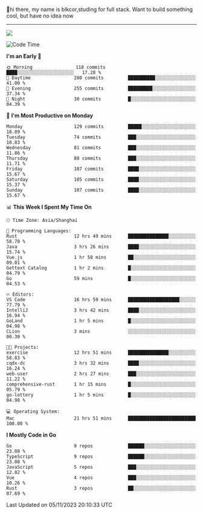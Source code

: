 👋hi there, my name is blkcor,studing for full stack.
Want to build something cool, but have no idea now

<hr/>

![](https://github-readme-stats.vercel.app/api?username=blkcor)

<!--START_SECTION:waka-->
![Code Time](http://img.shields.io/badge/Code%20Time-736%20hrs%2014%20mins-blue)

**I'm an Early 🐤** 

```text
🌞 Morning                118 commits         ████░░░░░░░░░░░░░░░░░░░░░   17.28 % 
🌆 Daytime                280 commits         ██████████░░░░░░░░░░░░░░░   41.00 % 
🌃 Evening                255 commits         █████████░░░░░░░░░░░░░░░░   37.34 % 
🌙 Night                  30 commits          █░░░░░░░░░░░░░░░░░░░░░░░░   04.39 % 
```
📅 **I'm Most Productive on Monday** 

```text
Monday                   129 commits         █████░░░░░░░░░░░░░░░░░░░░   18.89 % 
Tuesday                  74 commits          ███░░░░░░░░░░░░░░░░░░░░░░   10.83 % 
Wednesday                81 commits          ███░░░░░░░░░░░░░░░░░░░░░░   11.86 % 
Thursday                 80 commits          ███░░░░░░░░░░░░░░░░░░░░░░   11.71 % 
Friday                   107 commits         ████░░░░░░░░░░░░░░░░░░░░░   15.67 % 
Saturday                 105 commits         ████░░░░░░░░░░░░░░░░░░░░░   15.37 % 
Sunday                   107 commits         ████░░░░░░░░░░░░░░░░░░░░░   15.67 % 
```


📊 **This Week I Spent My Time On** 

```text
🕑︎ Time Zone: Asia/Shanghai

💬 Programming Languages: 
Rust                     12 hrs 49 mins      ███████████████░░░░░░░░░░   58.70 % 
Java                     3 hrs 26 mins       ████░░░░░░░░░░░░░░░░░░░░░   15.74 % 
Vue.js                   1 hr 58 mins        ██░░░░░░░░░░░░░░░░░░░░░░░   09.01 % 
Gettext Catalog          1 hr 2 mins         █░░░░░░░░░░░░░░░░░░░░░░░░   04.79 % 
Go                       59 mins             █░░░░░░░░░░░░░░░░░░░░░░░░   04.53 % 

🔥 Editors: 
VS Code                  16 hrs 59 mins      ███████████████████░░░░░░   77.79 % 
IntelliJ                 3 hrs 42 mins       ████░░░░░░░░░░░░░░░░░░░░░   16.94 % 
GoLand                   1 hr 5 mins         █░░░░░░░░░░░░░░░░░░░░░░░░   04.98 % 
CLion                    3 mins              ░░░░░░░░░░░░░░░░░░░░░░░░░   00.30 % 

🐱‍💻 Projects: 
exercise                 12 hrs 51 mins      ███████████████░░░░░░░░░░   58.83 % 
cqdx-dc                  3 hrs 32 mins       ████░░░░░░░░░░░░░░░░░░░░░   16.24 % 
web-user                 2 hrs 27 mins       ███░░░░░░░░░░░░░░░░░░░░░░   11.22 % 
comprehensive-rust       1 hr 15 mins        █░░░░░░░░░░░░░░░░░░░░░░░░   05.79 % 
go-lottery               1 hr 5 mins         █░░░░░░░░░░░░░░░░░░░░░░░░   04.98 % 

💻 Operating System: 
Mac                      21 hrs 51 mins      █████████████████████████   100.00 % 
```

**I Mostly Code in Go** 

```text
Go                       9 repos             ██████░░░░░░░░░░░░░░░░░░░   23.08 % 
TypeScript               9 repos             ██████░░░░░░░░░░░░░░░░░░░   23.08 % 
JavaScript               5 repos             ███░░░░░░░░░░░░░░░░░░░░░░   12.82 % 
Vue                      4 repos             ███░░░░░░░░░░░░░░░░░░░░░░   10.26 % 
Rust                     3 repos             ██░░░░░░░░░░░░░░░░░░░░░░░   07.69 % 
```




 Last Updated on 05/11/2023 20:10:33 UTC
<!--END_SECTION:waka-->


